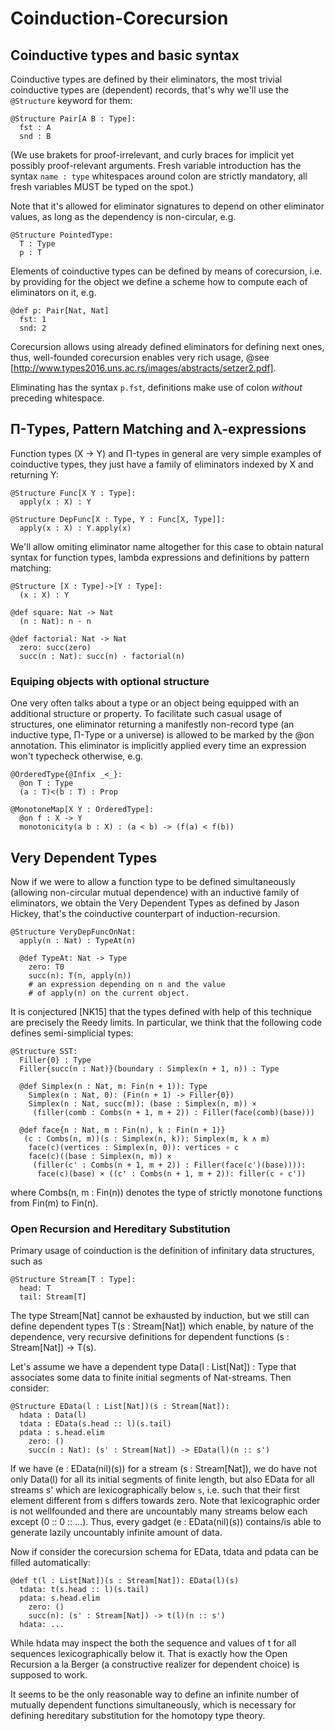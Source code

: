 # Coinduction-Corecursion

## Coinductive types and basic syntax
Coinductive types are defined by their eliminators, the most
trivial coinductive types are (dependent) records, that's why
we'll use the `@Structure` keyword for them:
```
@Structure Pair[A B : Type]:
  fst : A
  snd : B
```
(We use brakets for proof-irrelevant, and curly braces for implicit
yet possibly proof-relevant arguments. Fresh variable introduction
has the syntax `name : type` whitespaces around colon are strictly
mandatory, all fresh variables MUST be typed on the spot.)

Note that it's allowed for eliminator signatures to depend on other
eliminator values, as long as the dependency is non-circular, e.g.
```
@Structure PointedType:
  T : Type
  p : T
```

Elements of coinductive types can be defined by means of
corecursion, i.e. by providing for the object we define
a scheme how to compute each of eliminators on it, e.g.
```
@def p: Pair[Nat, Nat]
  fst: 1
  snd: 2
```
Corecursion allows using already defined eliminators for defining
next ones, thus, well-founded corecursion enables very rich usage,
@see [http://www.types2016.uns.ac.rs/images/abstracts/setzer2.pdf].

Eliminating has the syntax `p.fst`, definitions make use of colon
_without_ preceding whitespace.

## Π-Types, Pattern Matching and λ-expressions
Function types (X -> Y) and П-types in general are very simple
examples of coinductive types, they just have a family of
eliminators indexed by X and returning Y:
```
@Structure Func[X Y : Type]:
  apply(x : X) : Y

@Structure DepFunc[X : Type, Y : Func[X, Type]]:
  apply(x : X) : Y.apply(x)
```

We'll allow omiting eliminator name altogether for this case to obtain
natural syntax for function types, lambda expressions and definitions
by pattern matching:
```
@Structure [X : Type]->[Y : Type]:
  (x : X) : Y
  
@def square: Nat -> Nat
  (n : Nat): n · n
  
@def factorial: Nat -> Nat
  zero: succ(zero)
  succ(n : Nat): succ(n) · factorial(n)
```

### Equiping objects with optional structure
One very often talks about a type or an object being equipped with
an additional structure or property. To facilitate such casual usage
of structures, one eliminator returning a manifestly non-record type
(an inductive type, Π-Type or a universe) is allowed to be marked by
the @on annotation. This eliminator is implicitly applied every time
an expression won't typecheck otherwise, e.g.
```
@OrderedType{@Infix _<_}:
  @on T : Type
  (a : T)<(b : T) : Prop
  
@MonotoneMap[X Y : OrderedType]:
  @on f : X -> Y
  monotonicity(a b : X) : (a < b) -> (f(a) < f(b))
```

## Very Dependent Types
Now if we were to allow a function type to be defined simultaneously
(allowing non-circular mutual dependence) with an inductive family of
eliminators, we obtain the Very Dependent Types as defined by Jason
Hickey, that's the coinductive counterpart of induction-recursion.

```
@Structure VeryDepFuncOnNat:
  apply(n : Nat) : TypeAt(n)
  
  @def TypeAt: Nat -> Type
    zero: T0
	succ(n): T(n, apply(n))
	# an expression depending on n and the value
	# of apply(n) on the current object.
```

It is conjectured [NK15] that the types defined with help of this
technique are precisely the Reedy limits. In particular, we think
that the following code defines semi-simplicial types:
```
@Structure SST:
  Filler{0} : Type
  Filler{succ(n : Nat)}(boundary : Simplex(n + 1, n)) : Type

  @def Simplex(n : Nat, m: Fin(n + 1)): Type
    Simplex(n : Nat, 0): (Fin(n + 1) -> Filler{0})
    Simplex(n : Nat, succ(m)): (base : Simplex(n, m)) ×
     (filler(comb : Combs(n + 1, m + 2)) : Filler(face(comb)(base)))

  @def face{n : Nat, m : Fin(n), k : Fin(n + 1)}
   (c : Combs(n, m))(s : Simplex(n, k)): Simplex(m, k ∧ m)
    face(c)(vertices : Simplex(n, 0)): vertices ∘ c    
    face(c)((base : Simplex(n, m)) ×
     (filler(c' : Combs(n + 1, m + 2)) : Filler(face(c')(base)))):
      face(c)(base) × ((c' : Combs(n + 1, m + 2)): filler(c ∘ c')) 
```
where Combs(n, m : Fin(n)) denotes the type of strictly monotone
functions from Fin(m) to Fin(n).

### Open Recursion and Hereditary Substitution
Primary usage of coinduction is the definition of infinitary data
structures, such as
```
@Structure Stream[T : Type]:
  head: T
  tail: Stream[T]
```

The type Stream[Nat] cannot be exhausted by induction, but we still
can define dependent types T(s : Stream[Nat]) which enable, by nature
of the dependence, very recursive definitions for dependent functions
(s : Stream[Nat]) -> T(s).

Let's assume we have a dependent type Data(l : List[Nat]) : Type that
associates some data to finite initial segments of Nat-streams. Then
consider:
```
@Structure EData(l : List[Nat])(s : Stream[Nat]):
  hdata : Data(l)
  tdata : EData(s.head :: l)(s.tail)
  pdata : s.head.elim 
    zero: ()
    succ(n : Nat): (s' : Stream[Nat]) -> EData(l)(n :: s')
```

If we have (e : EData(nil)(s)) for a stream (s : Stream[Nat]), we do
have not only Data(l) for all its initial segments of finite length,
but also EData for all streams s' which are lexicographically below
`s`, i.e. such that their first element different from s differs
towards zero. Note that lexicographic order is not wellfounded and
there are uncountably many streams below each except (0 :: 0 :: ...). 
Thus, every gadget (e : EData(nil)(s)) contains/is able to generate
lazily uncountably infinite amount of data.

Now if consider the corecursion schema for EData, tdata and pdata can
be filled automatically:
```
@def t(l : List[Nat])(s : Stream[Nat]): EData(l)(s)
  tdata: t(s.head :: l)(s.tail)
  pdata: s.head.elim
    zero: ()
    succ(n): (s' : Stream[Nat]) -> t(l)(n :: s')
  hdata: ...
```

While hdata may inspect the both the sequence and values of t for all
sequences lexicographically below it. That is exactly how the Open 
Recursion a la Berger (a constructive realizer for dependent choice)
is supposed to work.

It seems to be the only reasonable way to define an infinite number
of mutually dependent functions simultaneously, which is necessary
for defining hereditary substitution for the homotopy type theory.

